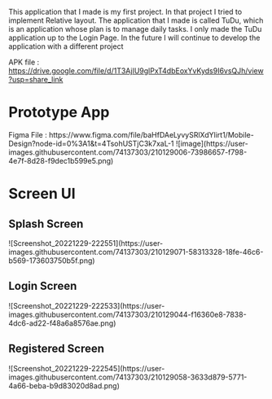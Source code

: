This application that I made is my first project. In that project I tried to implement Relative layout. The application that I made is called TuDu, which is an application whose plan is to manage daily tasks. I only made the TuDu application up to the Login Page. In the future I will continue to develop the application with a different project

APK file : <a>https://drive.google.com/file/d/1T3AjIU9glPxT4dbEoxYvKyds9I6vsQJh/view?usp=share_link</a>

<h1> Prototype App </h1>
Figma File :  <a>https://www.figma.com/file/baHfDAeLyvySRlXdYlirt1/Mobile-Design?node-id=0%3A1&t=4TsohUSTjC3k7xaL-1</a>
![image](https://user-images.githubusercontent.com/74137303/210129006-73986657-f798-4e7f-8d28-f9dec1b599e5.png)


<h1> Screen UI </h1>
<h2> Splash Screen  </h2>
![Screenshot_20221229-222551](https://user-images.githubusercontent.com/74137303/210129071-58313328-18fe-46c6-b569-173603750b5f.png)

<h2>Login Screen</h2>
![Screenshot_20221229-222533](https://user-images.githubusercontent.com/74137303/210129044-f16360e8-7838-4dc6-ad22-f48a6a8576ae.png)

<h2> Registered Screen </h2>
![Screenshot_20221229-222545](https://user-images.githubusercontent.com/74137303/210129058-3633d879-5771-4a66-beba-b9d83020d8ad.png)
